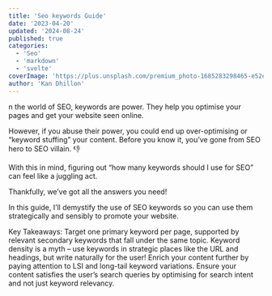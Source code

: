 ```yaml
---
title: 'Seo keywords Guide'
date: '2023-04-20'
updated: '2024-08-24'
published: true
categories:
  - 'Seo'
  - 'markdown'
  - 'svelte'
coverImage: 'https://plus.unsplash.com/premium_photo-1685283298465-e52e933a3312?q=80&w=1925&auto=format&fit=crop&ixlib=rb-4.0.3&ixid=M3wxMjA3fDB8MHxwaG90by1wYWdlfHx8fGVufDB8fHx8fA%3D%3D'
author: 'Kan Dhillon'
---
```


n the world of SEO, keywords are power. They help you optimise your pages and get your website seen online.

However, if you abuse their power, you could end up over-optimising or “keyword stuffing” your content. Before you know it, you’ve gone from SEO hero to SEO villain. 👎

With this in mind, figuring out “how many keywords should I use for SEO” can feel like a juggling act.

Thankfully, we’ve got all the answers you need!

In this guide, I’ll demystify the use of SEO keywords so you can use them strategically and sensibly to promote your website.

Key Takeaways:
Target one primary keyword per page, supported by relevant secondary keywords that fall under the same topic.
Keyword density is a myth – use keywords in strategic places like the URL and headings, but write naturally for the user!
Enrich your content further by paying attention to LSI and long-tail keyword variations.
Ensure your content satisfies the user’s search queries by optimising for search intent and not just keyword relevancy.

